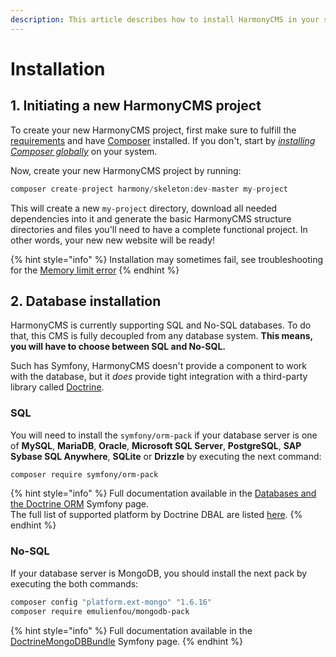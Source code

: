 ```yaml
---
description: This article describes how to install HarmonyCMS in your system.
---
```


# Installation

## 1. Initiating a new HarmonyCMS project

To create your new HarmonyCMS project, first make sure to fulfill the [requirements](../reference/requirements/) and have [Composer](https://getcomposer.org) installed. If you don't, start by [_installing Composer globally_](https://symfony.com/doc/current/setup/composer.html) on your system.

Now, create your new HarmonyCMS project by running:

```php
composer create-project harmony/skeleton:dev-master my-project
```

This will create a new `my-project` directory, download all needed dependencies into it and generate the basic HarmonyCMS structure directories and files you'll need to have a complete functional project. In other words, your new new website will be ready!

{% hint style="info" %}
Installation may sometimes fail, see troubleshooting for the [Memory limit error](https://docs.harmonycms.net/reference/troubleshooting#memory-limit-errors)
{% endhint %}

## 2. Database installation

HarmonyCMS is currently supporting SQL and No-SQL databases. To do that, this CMS is fully decoupled from any database system. **This means, you will have to choose between SQL and No-SQL.**

Such has Symfony, HarmonyCMS doesn't provide a component to work with the database, but it _does_ provide tight integration with a third-party library called [Doctrine](http://www.doctrine-project.org/).

### SQL

You will need to install the `symfony/orm-pack` if your database server is one of **MySQL**, **MariaDB**, **Oracle**, **Microsoft SQL Server**, **PostgreSQL**, **SAP Sybase SQL Anywhere**, **SQLite** or **Drizzle** by executing the next command:

```bash
composer require symfony/orm-pack
```

{% hint style="info" %}
Full documentation available in the [Databases and the Doctrine ORM](https://symfony.com/doc/current/doctrine.html) Symfony page.  
The full list of supported platform by Doctrine DBAL are listed [here](https://www.doctrine-project.org/projects/doctrine-dbal/en/2.9/reference/platforms.html).
{% endhint %}

### No-SQL

If your database server is MongoDB, you should install the next pack by executing the both commands:

```bash
composer config "platform.ext-mongo" "1.6.16"
composer require emulienfou/mongodb-pack
```

{% hint style="info" %}
Full documentation available in the [DoctrineMongoDBBundle](https://symfony.com/doc/current/bundles/DoctrineMongoDBBundle/index.html) Symfony page.
{% endhint %}

